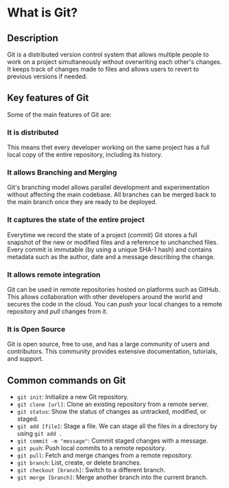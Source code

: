 # What is Git?

## Description

Git is a distributed version control system that allows multiple people to work on a project simultaneously without overwriting each other's changes. It keeps track of changes made to files and allows users to revert to previous versions if needed.

## Key features of Git

Some of the main features of Git are:

### It is distributed

This means thet every developer working on the same project has a full local copy of the entire repository, including its history.

### It allows Branching and Merging

Git's branching model allows parallel development and experimentation without affecting the main codebase. All branches can be merged back to the main branch once they are ready to be deployed.

### It captures the state of the entire project

Everytime we record the state of a project (commit) Git stores a full snapshot of the new or modified files and a reference to unchanched files. Every commit is immutable (by using a unique SHA-1 hash) and contains metadata such as the author, date and a message describing the change.

### It allows remote integration

Git can be used in remote repositories hosted on platforms such as GitHub. This allows collaboration with other developers around the world and secures the code in the cloud. You can _push_ your local changes to a remote repository and _pull_ changes from it.

### It is Open Source

Git is open source, free to use, and has a large community of users and contributors. This community provides extensive documentation, tutorials, and support.

## Common commands on Git

- `git init`: Initialize a new Git repository.
- `git clone [url]`: Clone an existing repository from a remote server.
- `git status`: Show the status of changes as untracked, modified, or staged.
- `git add [file]`: Stage a file. We can stage all the files in a directory by using `git add .`
- `git commit -m "message"`: Commit staged changes with a message.
- `git push`: Push local commits to a remote repository.
- `git pull`: Fetch and merge changes from a remote repository.
- `git branch`: List, create, or delete branches.
- `git checkout [branch]`: Switch to a different branch.
- `git merge [branch]`: Merge another branch into the current branch.
